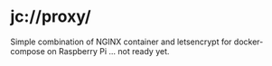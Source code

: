# jc://proxy/

Simple combination of NGINX container and letsencrypt for docker-compose on Raspberry Pi ... not ready yet.
